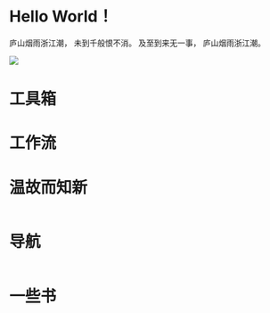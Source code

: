 <h1 class="beginning"> Hello World！</h1>

庐山烟雨浙江潮，
未到千般恨不消。
及至到来无一事，
庐山烟雨浙江潮。

<Timestamp/>

<GetStarted routerPath="/guide/" pageTitle="食用指南" />
<GetStarted routerPath="/informalessay/" pageTitle="Get Started~" />

<img src="https://s6.jpg.cm/2022/06/02/PGY2jW.png">

<h1>工具箱</h1>
<div>
    <GetStarted routerPath="/mind/" pageTitle="运用心智获得解放" />
    <GetStarted routerPath="/plan/" pageTitle="计划" />
</div>

<h1>工作流</h1>
<div>
    <GetStarted routerPath="/FollowuUpExercise/" pageTitle="跟进练习" />
</div>

<h1>温故而知新</h1>
<nav style="display:flex;justify-content:space-around;flex-warp:wrap;">
    <GetStarted notePath="https://changhengheng.github.io/npmNotes/" pageTitle="NPM" style="flex-shrink:0;margin-left:20px;margin-right:20px" />
    <GetStarted notePath="https://changhengheng.github.io/basisOfCriticalThinking/" pageTitle="批判性思考" style="flex-shrink:0;margin-left:20px;margin-right:20px"/>
    <GetStarted notePath="https://changhengheng.github.io/vuepressNotes/" pageTitle="vuePress" style="flex-shrink:0;margin-left:20px;margin-right:20px" />
    <GetStarted notePath="https://changhengheng.github.io/typeScriptNotes/" pageTitle="TypeScript" style="flex-shrink:0;margin-left:20px;margin-right:20px" />
</nav>

<h1>导航</h1>
<nav style="display:flex;justify-content:space-around;flex-warp:wrap;">
    <GetStarted routerPath="/tasklibrary/" pageTitle="任务库" style="flex-shrink:0;margin-left:20px;margin-right:20px" />
    <GetStarted routerPath="/inbox/" pageTitle="收集箱" style="flex-shrink:0;margin-left:20px;margin-right:20px" />
    <GetStarted routerPath="/AesopsFables/" pageTitle="伊索寓言" style="flex-shrink:0;margin-left:20px;margin-right:20px" />
    <GetStarted routerPath="/WorldlyWisdom/" pageTitle="普世智慧" style="flex-shrink:0;margin-left:20px;margin-right:20px" />
</nav>

<h1>一些书</h1>
<Virtual-bookshelf :bookData="[
    {
        bgimage:'https://s6.jpg.cm/2022/05/31/PG6uqk.jpg',
        title:'学习之道',
        author:'[美] 乔希·维茨金',
        id:9787500679240
    },
    {
        bgimage:'https://s6.jpg.cm/2022/05/31/PG6cr8.jpg',
        title:'把时间当做朋友：运用心智获得解放',
        author:'李笑来',
        id:9787121087097
    },
    {
        bgimage:'https://s6.jpg.cm/2022/05/31/PG6VpU.jpg',
        title:'把时间当作朋友（第3版）',
        author:'李笑来',
        id:9787121210273
    },
    {
        bgimage:'https://s6.jpg.cm/2022/05/31/PG68TO.jpg',
        title:'活出生命的意义',
        author:' [奥] 维克多·弗兰克',
        id:9787508058993
    },
    {
        bgimage:'https://s6.jpg.cm/2022/05/31/PG6UCi.jpg',
        title:'成为作家',
        author:'[美] 多萝西娅·布兰德',
        id:9787300130316
    },
    {
        bgimage:'https://s6.jpg.cm/2022/05/31/PG6Xdw.jpg',
        title:'钢琴师：二战期间华沙幸存记',
        author:'(波)瓦迪斯瓦夫·什皮尔曼',
        id:9787020043422
    },
    {
        bgimage:'https://s6.jpg.cm/2022/06/02/PGYvzp.jpg',
        title:'抑郁是因为我想太多吗',
        author:'［丹］皮亚·卡列\n森',
        id:9787111695813
    },
    {
        bgimage:'https://s6.jpg.cm/2022/06/13/PLuG7D.jpg',
        title:'从自我苛求中解放出来',
        author:'[法]弗雷德里克•方热',
        id:9787807681359
    },
    {
        bgimage:'https://s6.jpg.cm/2022/06/13/PLuISp.jpg',
        title:'缺爱',
        author:' [法] 罗伯特·纳伯格',
        id:9787559441607
    },
    {
        bgimage:'https://s6.jpg.cm/2022/06/13/PLuL36.jpg',
        title:'演说之禅——职场必知的幻灯片秘技',
        author:'[美] 加尔·雷纳德）',
        id:9787121313974
    },
]"/>
